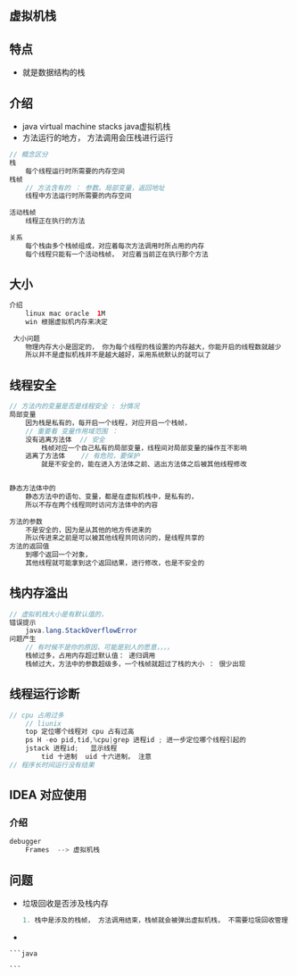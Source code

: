 ## 虚拟机栈

## 特点

* 就是数据结构的栈

## 介绍

* java virtual machine stacks  java虚拟机栈
* 方法运行的地方， 方法调用会压栈进行运行

```java
// 概念区分
栈
    每个线程运行时所需要的内存空间
栈帧
    // 方法含有的 ： 参数。局部变量，返回地址
    线程中方法运行时所需要的内存空间
    
活动栈帧
    线程正在执行的方法
    
关系
    每个栈由多个栈帧组成，对应着每次方法调用时所占用的内存
    每个线程只能有一个活动栈帧， 对应着当前正在执行那个方法
```

## 大小

```java
介绍
    linux mac oracle  1M
	win 根据虚拟机内存来决定
 
 大小问题
    物理内存大小是固定的， 你为每个线程的栈设置的内存越大，你能开启的线程数就越少
    所以并不是虚拟机栈并不是越大越好，采用系统默认的就可以了
```

## 线程安全

```java
// 方法内的变量是否是线程安全 : 分情况
局部变量
	因为栈是私有的，每开启一个线程，对应开启一个栈帧，
    // 重要看 变量作用域范围 ：
    没有逃离方法体  // 安全
    	栈帧对应一个自己私有的局部变量，线程间对局部变量的操作互不影响
    逃离了方法体    // 有危险，要保护
    	就是不安全的，能在进入方法体之前、逃出方法体之后被其他线程修改


静态方法体中的
    静态方法中的语句、变量，都是在虚拟机栈中，是私有的，
    所以不存在两个线程同时访问方法体中的内容
    
方法的参数
    不是安全的，因为是从其他的地方传进来的
    所以传进来之前是可以被其他线程共同访问的，是线程共享的
方法的返回值
    到哪个返回一个对象，
    其他线程就可能拿到这个返回结果，进行修改，也是不安全的

```



## 栈内存溢出

```java
// 虚拟机栈大小是有默认值的，
错误提示
    java.lang.StackOverflowError
问题产生
    // 有时候不是你的原因，可能是别人的愿意，，，，
	栈帧过多，占用内存超过默认值： 递归调用
    栈帧过大，方法中的参数超级多，一个栈帧就超过了栈的大小 ： 很少出现
```

## 线程运行诊断

```java
// cpu 占用过多
	// liunix
	top 定位哪个线程对 cpu 占有过高
    ps H -eo pid,tid,%cpu|grep 进程id ; 进一步定位哪个线程引起的
    jstack 进程id;   显示线程
        tid 十进制  uid 十六进制， 注意
// 程序长时间运行没有结果
```



## IDEA 对应使用

### 介绍

```java
debugger
	Frames  --> 虚拟机栈  
```

## 问题

* 垃圾回收是否涉及栈内存

    ```java
    1. 栈中是涉及的栈帧， 方法调用结束，栈帧就会被弹出虚拟机栈， 不需要垃圾回收管理
    ```

* 

    ```java
    
    ```

    
    
    